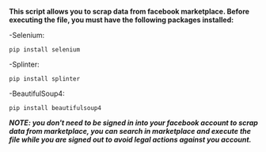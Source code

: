 **This script allows you to scrap data from facebook marketplace. Before executing the file, you must have the following packages installed:**

-Selenium:   
```
pip install selenium
```
-Splinter:   
```
pip install splinter
```
-BeautifulSoup4:   
```
pip install beautifulsoup4
```

***NOTE: you don't need to be signed in into your facebook account to scrap data from marketplace, you can search in marketplace and execute the file while you are signed out to avoid legal actions against you account.***

